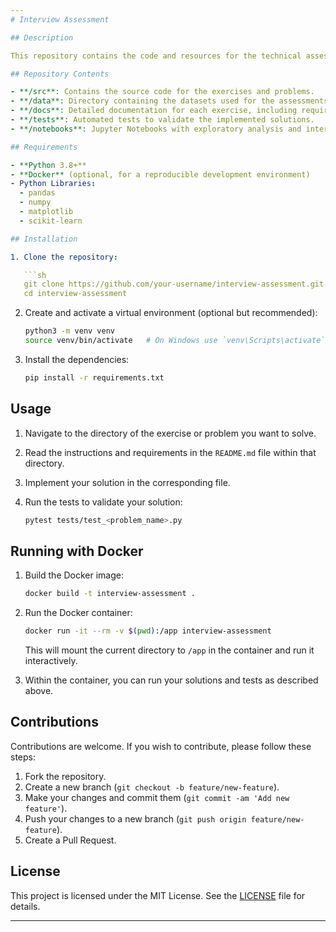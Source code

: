 ```yaml
---
# Interview Assessment

## Description

This repository contains the code and resources for the technical assessment used in job interviews. The purpose of this project is to demonstrate skills in data analysis, software development, and problem-solving through practical exercises and examples.

## Repository Contents

- **/src**: Contains the source code for the exercises and problems.
- **/data**: Directory containing the datasets used for the assessments.
- **/docs**: Detailed documentation for each exercise, including requirements, instructions, and solutions.
- **/tests**: Automated tests to validate the implemented solutions.
- **/notebooks**: Jupyter Notebooks with exploratory analysis and interactive solutions.

## Requirements

- **Python 3.8+**
- **Docker** (optional, for a reproducible development environment)
- Python Libraries:
  - pandas
  - numpy
  - matplotlib
  - scikit-learn

## Installation

1. Clone the repository:

   ```sh
   git clone https://github.com/your-username/interview-assessment.git
   cd interview-assessment
   ```

2. Create and activate a virtual environment (optional but recommended):

   ```sh
   python3 -m venv venv
   source venv/bin/activate   # On Windows use `venv\Scripts\activate`
   ```

3. Install the dependencies:

   ```sh
   pip install -r requirements.txt
   ```

## Usage

1. Navigate to the directory of the exercise or problem you want to solve.

2. Read the instructions and requirements in the `README.md` file within that directory.

3. Implement your solution in the corresponding file.

4. Run the tests to validate your solution:

   ```sh
   pytest tests/test_<problem_name>.py
   ```

## Running with Docker

1. Build the Docker image:

   ```sh
   docker build -t interview-assessment .
   ```

2. Run the Docker container:

   ```sh
   docker run -it --rm -v $(pwd):/app interview-assessment
   ```

   This will mount the current directory to `/app` in the container and run it interactively.

3. Within the container, you can run your solutions and tests as described above.

## Contributions

Contributions are welcome. If you wish to contribute, please follow these steps:

1. Fork the repository.
2. Create a new branch (`git checkout -b feature/new-feature`).
3. Make your changes and commit them (`git commit -am 'Add new feature'`).
4. Push your changes to a new branch (`git push origin feature/new-feature`).
5. Create a Pull Request.

## License

This project is licensed under the MIT License. See the [LICENSE](LICENSE) file for details.

---
```

